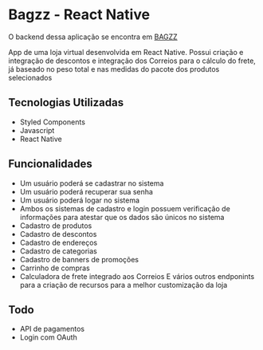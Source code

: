 # Bagzz - React Native

O backend dessa aplicação se encontra em [BAGZZ](https://github.com/gabrielsxp/bagzz-backend)

App de uma loja virtual desenvolvida em React Native. Possui criação e integração de descontos e integração dos Correios para o cálculo do frete, já baseado no peso total e nas medidas do pacote dos produtos selecionados

## Tecnologias Utilizadas
- Styled Components
- Javascript
- React Native

## Funcionalidades
- Um usuário poderá se cadastrar no sistema
- Um usuário poderá recuperar sua senha
- Um usuário poderá logar no sistema
- Ambos os sistemas de cadastro e login possuem verificação de informações para atestar que os dados são únicos no sistema
- Cadastro de produtos
- Cadastro de descontos
- Cadastro de endereços
- Cadastro de categorias
- Cadastro de banners de promoções
- Carrinho de compras
- Calculadora de frete integrado aos Correios
E vários outros endponints para a criação de recursos para a melhor customização da loja

## Todo
- API de pagamentos 
- Login com OAuth
